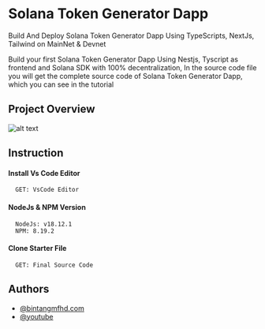 # Solana Token Generator Dapp

Build And Deploy Solana Token Generator Dapp Using TypeScripts, NextJs, Tailwind on MainNet & Devnet

Build your first Solana Token Generator Dapp Using Nestjs, Tyscript as frontend and Solana SDK with 100% decentralization, In the source code file you will get the complete source code of Solana Token Generator Dapp, which you can see in the tutorial

## Project Overview

![alt text](https://bintangmfhd.s3.ap-southeast-3.amazonaws.com/photos/1/Tech/Solana%20Token%20Generator.png)

## Instruction


#### Install Vs Code Editor

```https://code.visualstudio.com/download
  GET: VsCode Editor
```

#### NodeJs & NPM Version

```https://nodejs.org/en/download
  NodeJs: v18.12.1
  NPM: 8.19.2
```

#### Clone Starter File

```https://github.com/bintangdilangit/blockchain_solana-token
  GET: Final Source Code
```

## Authors

- [@bintangmfhd.com](https://www.bintangmfhd.com/)
- [@youtube](https://www.youtube.com/@bintangdilangit)
